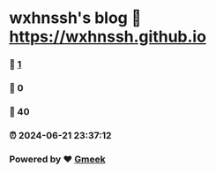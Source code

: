 # wxhnssh's blog :link: https://wxhnssh.github.io 
### :page_facing_up: [1](https://wxhnssh.github.io/tag.html) 
### :speech_balloon: 0 
### :hibiscus: 40 
### :alarm_clock: 2024-06-21 23:37:12 
### Powered by :heart: [Gmeek](https://github.com/Meekdai/Gmeek)
